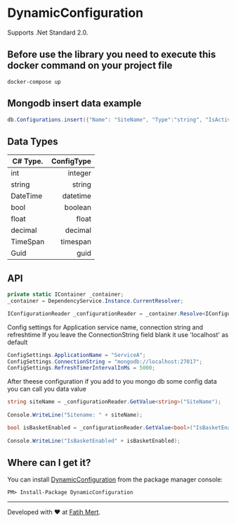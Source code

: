 # DynamicConfiguration

Supports .Net Standard 2.0.

## Before use the library you need to execute this docker command on your project file
```docker
docker-compose up
```

## Mongodb insert data example
```csharp
db.Configurations.insert({"Name": "SiteName", "Type":"string", "IsActive": true,"ApplicationName": "ServiceA","Value":"boyner.com.tr"})
```
## Data Types

|      C# Type. |ConfigType|
|-------------- |---------:|
|   		int | integer  |
|        string | string   |
|      DateTime | datetime |
|          bool | boolean  |
|         float | float    |
|       decimal | decimal  |
|      TimeSpan | timespan |
|          Guid | guid     |

## API

```csharp
private static IContainer _container;
_container = DependencyService.Instance.CurrentResolver;

IConfigurationReader _configurationReader = _container.Resolve<IConfigurationReader>();
```
Config settings for Application service name, connection string and refreshtime
If you leave the ConnectionString field blank it use 'localhost' as default

```csharp
ConfigSettings.ApplicationName = "ServiceA";
ConfigSettings.ConnectionString = "mongodb://localhost:27017";
ConfigSettings.RefreshTimerIntervalInMs = 5000;
```

After theese configuration if you add to you mongo db some config data you can call you data value

```csharp
string siteName = _configurationReader.GetValue<string>("SiteName");
            
Console.WriteLine("Sitename: " + siteName);

bool isBasketEnabled = _configurationReader.GetValue<bool>("IsBasketEnabled");
            
Console.WriteLine("IsBasketEnabled" + isBasketEnabled);
```

## Where can I get it?

You can install [DynamicConfiguration](https://www.nuget.org/packages/DynamicConfiguration/) from the package manager console:

```
PM> Install-Package DynamicConfiguration
```

***

Developed with :heart: at [Fatih Mert](https://fatihmert.net).


